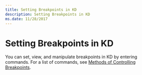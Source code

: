 ```yaml
---
title: Setting Breakpoints in KD
description: Setting Breakpoints in KD
ms.date: 11/28/2017
---
```


# Setting Breakpoints in KD


You can set, view, and manipulate breakpoints in KD by entering commands. For a list of commands, see [Methods of Controlling Breakpoints](methods-of-controlling-breakpoints.md).

 

 





